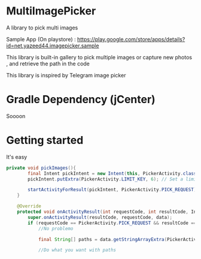 MultiImagePicker
================

A library to pick multi images

Sample App (On playstore) : https://play.google.com/store/apps/details?id=net.yazeed44.imagepicker.sample

This library is built-in gallery to pick multiple images or capture new photos , and retrieve the path in the code


This library is inspired by Telegram image picker

Gradle Dependency (jCenter)
==========================
Soooon



Getting started
==========

It's easy

```java
private void pickImages(){
        final Intent pickIntent = new Intent(this, PickerActivity.class); 
        pickIntent.putExtra(PickerActivity.LIMIT_KEY, 6); // Set a limit , you can skip that if you want no limit

        startActivityForResult(pickIntent, PickerActivity.PICK_REQUEST); //Open gallery
    }
```

    
    
```java
    @Override
    protected void onActivityResult(int requestCode, int resultCode, Intent data) {
        super.onActivityResult(resultCode, requestCode, data);
        if (requestCode == PickerActivity.PICK_REQUEST && resultCode == RESULT_OK) {
            //No problemo

            final String[] paths = data.getStringArrayExtra(PickerActivity.PICKED_IMAGES_KEY);//Paths for chosen images (Organized)

            //Do what you want with paths
            
```

